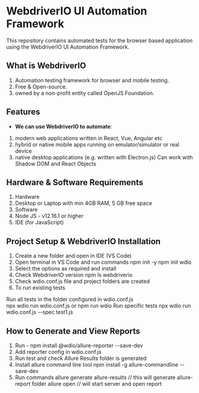# WebdriverIO UI Automation Framework

This repository contains automated tests for the browser based application using the WebdriverIO UI Automation Framework.

## What is WebdriverIO

1. Automation testing framework for browser and mobile testing.
2. Free & Open-source.
3. owned by a non-profit entity called OpenJS Foundation.

## Features

- **We can use WebdriverIO to automate**:
    
1. modern web applications written in React, Vue, Angular etc
2. hybrid or native mobile apps running on emulator/simulator or real device
3. native desktop applications (e.g. written with Electron.js)
   Can work with Shadow DOM and React Objects

## Hardware & Software Requirements
1. Hardware
2. Desktop or Laptop with min 4GB RAM, 5 GB free space
3. Software
4. Node JS - v12.16.1 or higher
5. IDE (for JavaScript)


## Project Setup & WebdriverIO Installation
1. Create a new folder and open in IDE (VS Code)
2. Open terminal in VS Code and run commands  npm init -y
               npm init wdio
3. Select the options as required and install
4. Check WebdriverIO version  npm ls webdriverio
5. Check wdio.conf.js file and project folders are created
6. To run existing tests

Run all tests in the folder configured in wdio.conf.js  
npx wdio run wdio.conf.js
or
npm run wdio
Run specific tests npx wdio run wdio.conf.js --spec test1.js 

## How to Generate and View Reports

1. Run - npm install @wdio/allure-reporter --save-dev
2. Add reporter config in wdio.conf.js
3. Run test and check Allure Results folder is generated
4. Install allure command line tool  npm install -g allure-commandline --save-dev
5. Run commands
 allure generate allure-results // this will generate allure-report folder
 allure open     // will start server and open report